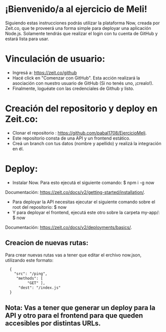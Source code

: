 # ¡Bienvenido/a al ejercicio de Meli!

Siguiendo estas instrucciones podrás utilizar la plataforma Now, creada por Zeit.co, que te proveerá una forma simple para deployar una aplicación Node.js. Solamente tendrás que realizar el login con tu cuenta de GitHub y estará lista para usar.



# Vinculación de usuario:


- Ingresá a: https://zeit.co/github
- Hacé click en "Comenzar con GitHub". Esta acción realizará la asociación con nuestro usuario de GitHub (Si no tenés uno, ¡crealo!).
- Finalmente, loguéate con las credenciales de Github y listo.

# Creación del repositorio y deploy en Zeit.co:

- Clonar el repositorio : https://github.com/pabal1708/EjercicioMeli.
- Este repositorio consta de una API y un frontend estático.
- Creá un branch con tus datos (nombre y apellido) y realizá la integración en él.

# Deploy:

- Instalar Now. Para esto ejecutá el siguiente comando:
 $ npm i -g now 

Documentación: https://zeit.co/docs/v2/getting-started/installation/.

- Para deployar la API necesitas ejecutar el siguiente comando sobre el root del repositorio:
$ now 
- Y para deployar el frontend, ejecutá este otro sobre la carpeta my-app/:
$ now 

Documentación: https://zeit.co/docs/v2/deployments/basics/.

## Creacion de nuevas rutas:

Para crear nuevas rutas vas a tener que editar el erchivo now.json, utilizando este formato: 

```xml
  {
    "src": "/ping",
     "methods": [
          "GET" ],
      "dest": "/index.js" 
  }
```
## Nota: Vas a tener que generar un deploy para la API y otro para el frontend para que queden accesibles por distintas URLs.
